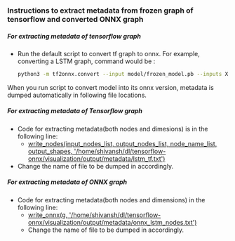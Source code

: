 ###  Instructions to extract metadata from frozen graph of tensorflow and converted ONNX graph

##### For extracting metadata of tensorflow graph 

* Run the default script to convert tf graph to onnx. For example, converting a LSTM graph, command would be :

  ```bash
  python3 -m tf2onnx.convert --input model/frozen_model.pb --inputs X:0 --outputs output:0 --output ./lstm.onnx --verbose
  ```


When you run script to convert model into its onnx version, metadata is dumped automatically in following file locations.

##### For extracting metadata of Tensorflow graph

* Code for extracting metadata(both nodes and dimesions) is in the following line:
  * [write_nodes(input_nodes_list, output_nodes_list, node_name_list, output_shapes, '/home/shivansh/dl/tensorflow-onnx/visualization/output/metadata/lstm_tf.txt')](https://github.com/marvell-kgp/tensorflow-onnx/blob/dbdbeb3b2ef3a9cf085bdc5bdce0704d15991f3b/tf2onnx/tfonnx.py#L126)
* Change the name of file to be dumped in accordingly.

##### For extracting metadata of ONNX graph

* Code for extracting metadata(both nodes and dimensions) in the following line:
  * [write_onnx(g, '/home/shivansh/dl/tensorflow-onnx/visualization/output/metadata/onnx_lstm_nodes.txt')](https://github.com/marvell-kgp/tensorflow-onnx/blob/dbdbeb3b2ef3a9cf085bdc5bdce0704d15991f3b/tf2onnx/tfonnx.py#L752)
  * Change the name of file to be dumped in accordingly.

